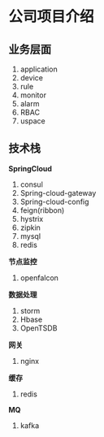 # 公司项目介绍



## 业务层面

1. application
2. device
3. rule
4. monitor
5. alarm
6. RBAC
7. uspace



## 技术栈

**SpringCloud**

1. consul
2. Spring-cloud-gateway
3. Spring-cloud-config
4. feign(ribbon)
5. hystrix
6. zipkin
7. mysql
8. redis



**节点监控**

1. openfalcon



**数据处理**

1. storm
2. Hbase
3. OpenTSDB



**网关**

1. nginx



**缓存**

1. redis



**MQ**

1. kafka



